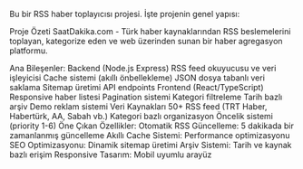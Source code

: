 
Bu bir RSS haber toplayıcısı projesi. İşte projenin genel yapısı:

Proje Özeti
SaatDakika.com - Türk haber kaynaklarından RSS beslemelerini toplayan, kategorize eden ve web üzerinden sunan bir haber agregasyon platformu.

Ana Bileşenler:
Backend (Node.js Express)
RSS feed okuyucusu ve veri işleyicisi
Cache sistemi (akıllı önbellekleme)
JSON dosya tabanlı veri saklama
Sitemap üretimi
API endpoints
Frontend (React/TypeScript)
Responsive haber listesi
Pagination sistemi
Kategori filtreleme
Tarih bazlı arşiv
Demo reklam sistemi
Veri Kaynakları
50+ RSS feed (TRT Haber, Habertürk, AA, Sabah vb.)
Kategori bazlı organizasyon
Öncelik sistemi (priority 1-6)
Öne Çıkan Özellikler:
Otomatik RSS Güncelleme: 5 dakikada bir zamanlanmış güncelleme
Akıllı Cache Sistemi: Performance optimizasyonu
SEO Optimizasyonu: Dinamik sitemap üretimi
Arşiv Sistemi: Tarih ve kaynak bazlı erişim
Responsive Tasarım: Mobil uyumlu arayüz
